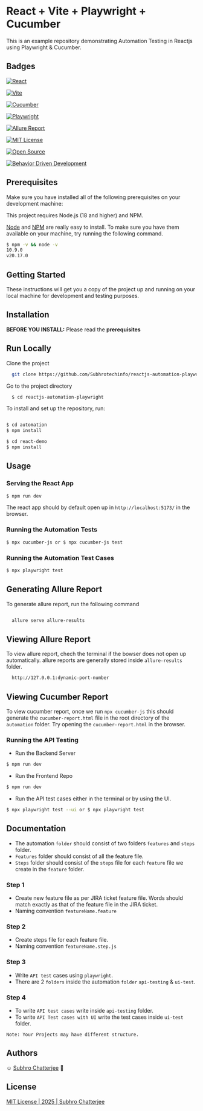 # React + Vite + Playwright + Cucumber

This is an example repository demonstrating Automation Testing in Reactjs using Playwright & Cucumber.

## Badges

[![React](https://img.shields.io/badge/Reactjs-green.svg)](https://react.dev/)

[![Vite](https://img.shields.io/badge/Vite-green.svg)](https://vite.dev/)

[![Cucumber](https://img.shields.io/badge/Cucumber.io-green.svg)](https://cucumber.io/)

[![Playwright](https://img.shields.io/badge/Playwright-green.svg)](https://playwright.dev/)

[![Allure Report](https://img.shields.io/badge/Allure-Report-green.svg)](https://allurereport.org/)

[![MIT License](https://img.shields.io/badge/License-MIT-green.svg)](https://choosealicense.com/licenses/mit/)

[![Open Source](https://img.shields.io/badge/Open_Source-Contribution-green.svg)](https://opensource.com/)

[![Behavior Driven Development](https://img.shields.io/badge/Behaviour_Driven-Development-green.svg)](https://cucumber.io/docs/bdd/)

## Prerequisites

Make sure you have installed all of the following prerequisites on your development machine:

This project requires Node.js (18 and higher) and NPM.

[Node](http://nodejs.org/) and [NPM](https://npmjs.org/) are really easy to install.
To make sure you have them available on your machine,
try running the following command.

```sh
$ npm -v && node -v
10.9.0
v20.17.0
```

## Getting Started

These instructions will get you a copy of the project up and running on your local machine for development and testing purposes.

## Installation

**BEFORE YOU INSTALL:** Please read the **prerequisites**

## Run Locally

Clone the project

```bash
  git clone https://github.com/Subhrotechinfo/reactjs-automation-playwright.git
```

Go to the project directory

```bash
  $ cd reactjs-automation-playwright
```

To install and set up the repository, run:

```bash

$ cd automation
$ npm install

$ cd react-demo
$ npm install
```

## Usage

### Serving the React App

```sh
$ npm run dev
```

The react app should by default open up in `http://localhost:5173/` in the browser.

### Running the Automation Tests

```sh
$ npx cucumber-js or $ npx cucumber-js test
```

### Running the Automation Test Cases

```sh
$ npx playwright test
```

## Generating Allure Report

To generate allure report, run the following command

```bash

  allure serve allure-results
```

## Viewing Allure Report

To view allure report, chech the terminal if the bowser does not open up automatically. allure reports are generally stored inside `allure-results` folder.

```bash
  http://127.0.0.1:dynamic-port-number
```

## Viewing Cucumber Report

To view cucumber report, once we run `npx cucumber-js` this should generate the `cucumber-report.html` file in the root directory of the `automation` folder.
Try opening the `cucumber-report.html` in the browser.

### Running the API Testing

- Run the Backend Server

```sh
$ npm run dev
```

- Run the Frontend Repo

```sh
$ npm run dev
```

- Run the API test cases either in the terminal or by using the UI.

```sh
$ npx playwright test --ui or $ npx playwright test
```

## Documentation

- The automation `folder` should consist of two folders `features` and `steps` folder.
- `Features` folder should consist of all the feature file.
- `Steps` folder should consist of the `steps` file for each `feature` file we create in the `feature` folder.

### Step 1

- Create new feature file as per JIRA ticket feature file. Words should match exactly as that of the feature file in the JIRA ticket.
- Naming convention `featureName.feature`

### Step 2

- Create steps file for each feature file.
- Naming convention `featureName.step.js`

### Step 3

- Write `API test` cases using `playwright`.
- There are 2 `folders` inside the automation `folder` `api-testing` & `ui-test`.

### Step 4

- To write `API test cases` write inside `api-testing` folder.
- To write `API Test cases with UI` write the test cases inside `ui-test` folder.

`Note: Your Projects may have different structure.`

## Authors

:relaxed:
[Subhro Chatterjee](https://github.com/Subhrotechinfo/) :pray:

## License

[MIT License | 2025 | Subhro Chatterjee](https://choosealicense.com/licenses/mit/)
